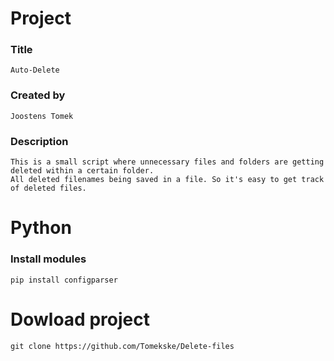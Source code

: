 # Project #
### Title ###
	Auto-Delete
### Created by ###
	Joostens Tomek
### Description ###
	This is a small script where unnecessary files and folders are getting deleted within a certain folder.							
	All deleted filenames being saved in a file. So it's easy to get track of deleted files.
# Python #
### Install modules ###
	pip install configparser
# Dowload project #
	git clone https://github.com/Tomekske/Delete-files